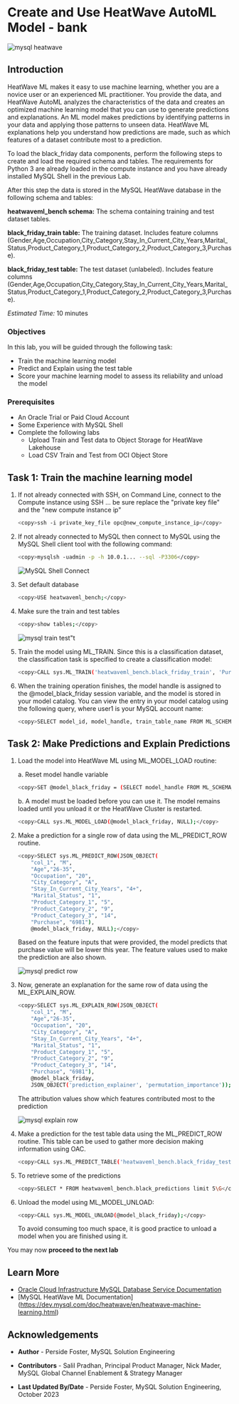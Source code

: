 # Create and Use HeatWave AutoML Model - bank

![mysql heatwave](./images/mysql-heatwave-logo.jpg "mysql heatwave")

## Introduction

HeatWave ML makes it easy to use machine learning, whether you are a novice user or an experienced ML practitioner. You provide the data, and HeatWave AutoML analyzes the characteristics of the data and creates an optimized machine learning model that you can use to generate predictions and explanations. An ML model makes predictions by identifying patterns in your data and applying those patterns to unseen data. HeatWave ML explanations help you understand how predictions are made, such as which features of a dataset contribute most to a prediction.

To load the black_friday data components, perform the following steps to create and load the required schema and tables. The requirements for Python 3 are already loaded in the compute instance and you have already installed MySQL Shell in the previous Lab.

After this step the data is stored in the MySQL HeatWave database in the following schema and tables:

**heatwaveml\_bench schema:** The schema containing training and test dataset tables.

**black\_friday\_train table:** The training dataset. Includes feature columns (Gender,Age,Occupation,City\_Category,Stay\_In\_Current\_City\_Years,Marital\_Status,Product\_Category\_1,Product\_Category\_2,Product\_Category\_3,Purchase).

**black\_friday\_test table:** The test dataset (unlabeled). Includes feature columns (Gender,Age,Occupation,City\_Category,Stay\_In\_Current\_City\_Years,Marital\_Status,Product\_Category\_1,Product\_Category\_2,Product\_Category\_3,Purchase).

_Estimated Time:_ 10 minutes

### Objectives

In this lab, you will be guided through the following task:

- Train the machine learning model
- Predict and Explain using the test table
- Score your machine learning model to assess its reliability and unload the model

### Prerequisites

- An Oracle Trial or Paid Cloud Account
- Some Experience with MySQL Shell
- Complete the following labs
    - Upload Train and Test  data to Object Storage for HeatWave Lakehouse
    - Load CSV Train and Test from OCI Object Store

## Task 1: Train the machine learning model

1. If not already connected with SSH, on Command Line, connect to the Compute instance using SSH ... be sure replace the  "private key file"  and the "new compute instance ip"

     ```bash
    <copy>ssh -i private_key_file opc@new_compute_instance_ip</copy>
     ```

2. If not already connected to MySQL then connect to MySQL using the MySQL Shell client tool with the following command:

    ```bash
    <copy>mysqlsh -uadmin -p -h 10.0.1... --sql -P3306</copy>
    ```

    ![MySQL Shell Connect](./images/mysql-shell-login.png " mysql shell login")

3. Set default database

    ```bash
    <copy>USE heatwaveml_bench;</copy>
    ```

4. Make sure the train and test tables

    ```bash
    <copy>show tables;</copy>
    ```

    ![mysql train test"t](./images/mysql-train-test.png " mysql train test")

5. Train the model using ML_TRAIN. Since this is a classification dataset, the classification task is specified to create a classification model:

    ```bash
    <copy>CALL sys.ML_TRAIN('heatwaveml_bench.black_friday_train', 'Purchase', JSON_OBJECT('task', 'regression'), @model_black_friday);</copy>
    ```

6. When the training operation finishes, the model handle is assigned to the @model_black_friday session variable, and the model is stored in your model catalog. You can view the entry in your model catalog using the following query, where user1 is your MySQL account name:

    ```bash
    <copy>SELECT model_id, model_handle, train_table_name FROM ML_SCHEMA_admin.MODEL_CATALOG;</copy>
    ```

## Task 2: Make  Predictions and Explain Predictions

1. Load the model into HeatWave ML using ML\_MODEL\_LOAD routine:

    a.  Reset model handle variable

    ```bash
    <copy>SET @model_black_friday = (SELECT model_handle FROM ML_SCHEMA_admin.MODEL_CATALOG   ORDER BY model_id DESC LIMIT 1); </copy>
    ```

    b. A model must be loaded before you can use it. The model remains loaded until you unload it or the HeatWave Cluster is restarted.

    ```bash
    <copy>CALL sys.ML_MODEL_LOAD(@model_black_friday, NULL);</copy>
    ```

2. Make a prediction for a single row of data using the ML\_PREDICT\_ROW routine.

    ```bash
    <copy>SELECT sys.ML_PREDICT_ROW(JSON_OBJECT(
        "col_1", "M", 
        "Age","26-35", 
        "Occupation", "20", 
        "City_Category", "A", 
        "Stay_In_Current_City_Years", "4+", 
        "Marital_Status", "1", 
        "Product_Category_1", "5", 
        "Product_Category_2", "9", 
        "Product_Category_3", "14", 
        "Purchase", "6981"), 
        @model_black_friday, NULL);</copy>
    ```

    Based on the feature inputs that were provided, the model predicts that purchase value will be lower this year. The feature values used to make the prediction are also shown.

    ![mysql predict row](./images/mysql-predict-row.png " mysql predict row")

3. Now, generate an explanation for the same row of data using the ML_EXPLAIN_ROW.

    ```bash
    <copy>SELECT sys.ML_EXPLAIN_ROW(JSON_OBJECT(
        "col_1", "M", 
        "Age","26-35", 
        "Occupation", "20", 
        "City_Category", "A", 
        "Stay_In_Current_City_Years", "4+", 
        "Marital_Status", "1", 
        "Product_Category_1", "5", 
        "Product_Category_2", "9", 
        "Product_Category_3", "14", 
        "Purchase", "6981"), 
        @model_black_friday, 
        JSON_OBJECT('prediction_explainer', 'permutation_importance'));</copy>
    ```

    The attribution values show which features contributed most to the prediction

    ![mysql explain row](./images/mysql-explain-row.png " mysql explain row")



4. Make a prediction for the test table  data using the ML\_PREDICT\_ROW routine. This table can be used to gather more decision making information using OAC.

    ```bash
    <copy>CALL sys.ML_PREDICT_TABLE('heatwaveml_bench.black_friday_test', @model_black_friday,'heatwaveml_bench.black_predictions',NULL);</copy>
    ```

5. To retrieve some of the predictions

    ```bash
    <copy>SELECT * FROM heatwaveml_bench.black_predictions limit 5\G</copy>
    ```

6. Unload the model using ML\_MODEL\_UNLOAD:

    ```bash
    <copy>CALL sys.ML_MODEL_UNLOAD(@model_black_friday);</copy>
    ```

    To avoid consuming too much space, it is good practice to unload a model when you are finished using it.

You may now **proceed to the next lab**

## Learn More

- [Oracle Cloud Infrastructure MySQL Database Service Documentation ](https://docs.cloud.oracle.com/en-us/iaas/MySQL-database)
- [MySQL HeatWave ML Documentation] (https://dev.mysql.com/doc/heatwave/en/heatwave-machine-learning.html)

## Acknowledgements

- **Author** - Perside Foster, MySQL Solution Engineering

- **Contributors** - Salil Pradhan, Principal Product Manager,
Nick Mader, MySQL Global Channel Enablement & Strategy Manager
- **Last Updated By/Date** - Perside Foster, MySQL Solution Engineering, October 2023
